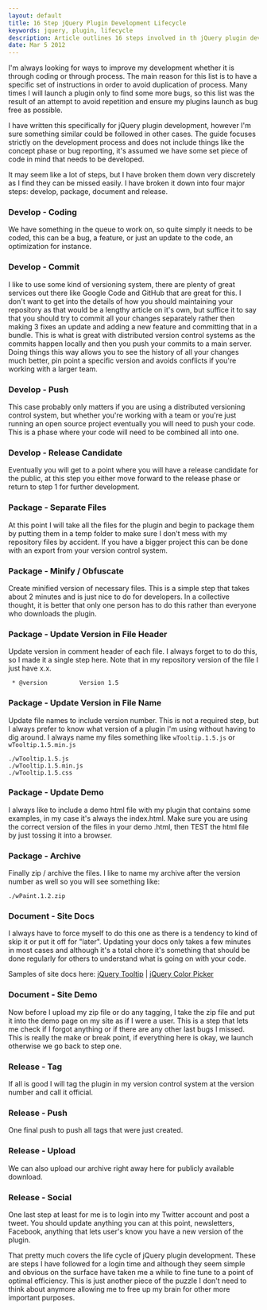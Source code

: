 ```yaml
---
layout: default
title: 16 Step jQuery Plugin Development Lifecycle
keywords: jquery, plugin, lifecycle
description: Article outlines 16 steps involved in th jQuery plugin development lifecycle.
date: Mar 5 2012
---
```


I'm always looking for ways to improve my development whether it is through coding or through process.  The main reason for this list is to have a specific set of instructions in order to avoid duplication of process.  Many times I will launch a plugin only to find some more bugs, so this list was the result of an attempt to avoid repetition and ensure my plugins launch as bug free as possible.

I have written this specifically for jQuery plugin development, however I'm sure something similar could be followed in other cases.  The guide focuses strictly on the development process and does not include things like the concept phase or bug reporting, it's assumed we have some set piece of code in mind that needs to be developed. 

It may seem like a lot of steps, but I have broken them down very discretely as I find they can be missed easily.  I have broken it down into four major steps: develop, package, document and release. 


### Develop - Coding

We have something in the queue to work on, so quite simply it needs to be coded, this can be a bug, a feature, or just an update to the code, an optimization for instance.

### Develop - Commit

I like to use some kind of versioning system, there are plenty of great services out there like Google Code and GitHub that are great for this.  I don't want to get into the details of how you should maintaining your repository as that would be a lengthy article on it's own, but suffice it to say that you should try to commit all your changes separately rather then making 3 fixes an update and adding a new feature and committing that in a bundle.  This is what is great with distributed version control systems as the commits happen locally and then you push your commits to a main server.  Doing things this way allows you to see the history of all your changes much better, pin point a specific version and avoids conflicts if you're working with a larger team.

### Develop - Push

This case probably only matters if you are using a distributed versioning control system, but whether you're working with a team or you're just running an open source project eventually you will need to push your code.  This is a phase where your code will need to be combined all into one.

### Develop - Release Candidate

Eventually you will get to a point where you will have a release candidate for the public, at this step you either move forward to the release phase or return to step 1 for further development.

### Package - Separate Files

At this point I will take all the files for the plugin and begin to package them by putting them in a temp folder to make sure I don't mess with my repository files by accident.  If you have a bigger project this can be done with an export from your version control system.

### Package - Minify / Obfuscate

Create minified version of necessary files.  This is a simple step that takes about 2 minutes and is just nice to do for developers.  In a collective thought, it is better that only one person has to do this rather than everyone who downloads the plugin.

### Package - Update Version in File Header

Update version in comment header of each file.  I always forget to to do this, so I made it a single step here.  Note that in my repository version of the file I just have x.x.

~~~
 * @version         Version 1.5
~~~

### Package - Update Version in File Name

Update file names to include version number.  This is not a required step, but I always prefer to know what version of a plugin I'm using without having to dig around.  I always name my files something like `wTooltip.1.5.js` or `wTooltip.1.5.min.js`

~~~
./wTooltip.1.5.js
./wTooltip.1.5.min.js
./wTooltip.1.5.css
~~~

### Package - Update Demo

I always like to include a demo html file with my plugin that contains some examples, in my case it's always the index.html.  Make sure you are using the correct version of the files in your demo .html, then TEST the html file by just tossing it into a browser.

### Package - Archive

Finally zip / archive the files.  I like to name my archive after the version number as well so you will see something like:

~~~
./wPaint.1.2.zip	
~~~

### Document - Site Docs

I always have to force myself to do this one as there is a tendency to kind of skip it or put it off for "later".  Updating your docs only takes a few minutes in most cases and although it's a total chore it's something that should be done regularly for others to understand what is going on with your code.

Samples of site docs here: [jQuery Tooltip](http://wtooltip.websanova.com) | [jQuery Color Picker](http://wcolorpicker.websanova.com)

### Document - Site Demo

Now before I upload my zip file or do any tagging, I take the zip file and put it into the demo page on my site as if I were a user.  This is a step that lets me check if I forgot anything or if there are any other last bugs I missed.  This is really the make or break point, if everything here is okay, we launch otherwise we go back to step one.

### Release - Tag

If all is good I will tag the plugin in my version control system at the version number and call it official.

### Release - Push

One final push to push all tags that were just created.

### Release - Upload

We can also upload our archive right away here for publicly available download.

### Release - Social

One last step at least for me is to login into my Twitter account and post a tweet.  You should update anything you can at this point, newsletters, Facebook, anything that lets user's know you have a new version of the plugin.

That pretty much covers the life cycle of jQuery plugin development.  These are steps I have followed for a login time and although they seem simple and obvious on the surface have taken me a while to fine tune to a point of optimal efficiency.  This is just another piece of the puzzle I don't need to think about anymore allowing me to free up my brain for other more important purposes.